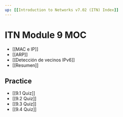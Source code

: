 ```yaml
---
up: [[Introduction to Networks v7.02 (ITN) Index]]
---
```

# ITN Module 9 MOC
- [[MAC e IP]]
- [[ARP]]
- [[Detección de vecinos IPv6]]
- [[Resumen]]

## Practice
- [[9.1 Quiz]]
- [[9.2 Quiz]]
- [[9.3 Quiz]]
- [[9.4 Quiz]]
